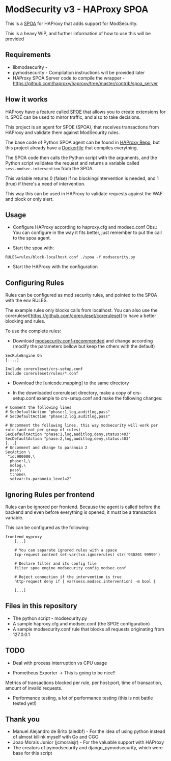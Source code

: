 # ModSecurity v3 - HAProxy SPOA

This is a [SPOA](https://www.haproxy.com/blog/extending-haproxy-with-the-stream-processing-offload-engine/) for HAProxy 
that adds support for ModSecurity.

This is a heavy WIP, and further information of how to use this will be provided

## Requirements
* libmodsecurity - 
* pymodsecurity - Compilation instructions will be provided later
* HAProxy SPOA Server code to compile the wrapper - https://github.com/haproxy/haproxy/tree/master/contrib/spoa_server

## How it works
HAProxy have a feature called [SPOE](https://www.haproxy.org/download/1.7/doc/SPOE.txt) 
that allows you to create extensions for it. SPOE can be used to mirror traffic,
and also to take decisions. 

This project is an agent for SPOE (SPOA), that receives transactions from HAProxy 
and validate them against ModSecurity rules.

The base code of Python SPOA agent can be found in [HAProxy Repo](https://github.com/haproxy/haproxy/tree/master/contrib/spoa_server), but this project
already have a [Dockerfile](Dockerfile) that compiles everything.

The SPOA code then calls the Python script with the arguments, and the Python script
validates the request and returns a variable called ``sess.modsec.intervention`` from the SPOA.

This variable returns 0 (false) if no blocking/intervention is needed, and 1 (true) if there's a need of intervention.

This way this can be used in HAProxy to validate requests against the WAF and block or only alert.


## Usage

* Configure HAProxy according to haproxy.cfg and modsec.conf
Obs.: You can configure in the way it fits better, just remember to put the call to the spoa agent.

* Start the spoa with: 
```
RULES=rules/block-localhost.conf ./spoa -f modsecurity.py
```

* Start the HAProxy with the configuration

## Configuring Rules

Rules can be configured as mod security rules, and pointed to the SPOA with
the env RULES.

The example rules only blocks calls from localhost. You can also use the 
coreruleset[https://github.com/coreruleset/coreruleset] to have a better blocking and rules. 

To use the complete rules:

* Download [modsecurity.conf-recommended](https://raw.githubusercontent.com/SpiderLabs/ModSecurity/v3/master/modsecurity.conf-recommended) and change according (modify the parameters bellow but keep the others with the default)

```
SecRuleEngine On
[....]

Include coreruleset/crs-setup.conf
Include coreruleset/rules/*.conf
```

* Download the [unicode.mapping] to the same directory

* In the downloaded coreruleset directory, make a copy of crs-setup.conf.example to crs-setup.conf and make the following changes:


```
# Comment the following lines
# SecDefaultAction "phase:1,log,auditlog,pass"
# SecDefaultAction "phase:2,log,auditlog,pass"  

# Uncomment the following lines, this way modsecurity will work per rule (and not per group of rules)
SecDefaultAction "phase:1,log,auditlog,deny,status:403" 
SecDefaultAction "phase:2,log,auditlog,deny,status:403" 
[...]
# Uncomment and change to paranoia 2
SecAction \
 "id:900000,\
  phase:1,\
  nolog,\
  pass\
  t:none\
  setvar:tx.paranoia_level=2"  
```


## Ignoring Rules per frontend

Rules can be ignored per frontend. Because the agent is called before the backend 
and even before everything is opened, it must be a transaction variable.

This can be configured as the following:

```
frontend myproxy
    [...]

    # You can separate ignored rules with a space
    tcp-request content set-var(txn.ignorerules) str('930201 99999')

    # Declare filter and its config file
    filter spoe engine modsecurity config modsec.conf

    # Reject connection if the intervention is true
    http-request deny if { var(sess.modsec.intervention) -m bool }
    
    [...]
```


## Files in this repository

* The python script - modsecurity.py
* A sample haproxy.cfg and modsec.conf (the SPOE configuration)
* A sample modsecurity.conf rule that blocks all requests originating from 127.0.0.1

## TODO
* Deal with process interruption vs CPU usage

* Prometheus Exporter -> This is going to be nice!!

Metrics of transactions blocked per rule, per host:port, time of transaction, amount of invalid requests.

* Performance testing, a lot of performance testing (this is not battle tested yet!)

## Thank you
- Manuel Alejandro de Brito (aledbf) - For the idea of using python instead of almost killink myself with Go and CGO
- Joao Morais Junior (jcmoraisjr) - For the valuable support with HAProxy
- The creators of pymodsecurity and django_pymodsecurity, which were base for this script

